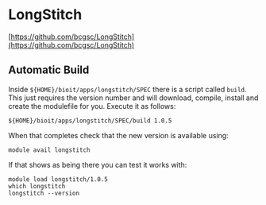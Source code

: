 # LongStitch

[https://github.com/bcgsc/LongStitch](https://github.com/bcgsc/LongStitch)

## Automatic Build

Inside `${HOME}/bioit/apps/longstitch/SPEC` there is a script called `build`. This just requires the version number and will download, compile, install and create the modulefile for you. Execute it as follows:

    ${HOME}/bioit/apps/longstitch/SPEC/build 1.0.5

When that completes check that the new version is available using:

    module avail longstitch

If that shows as being there you can test it works with:

    module load longstitch/1.0.5
    which longstitch
    longstitch --version
